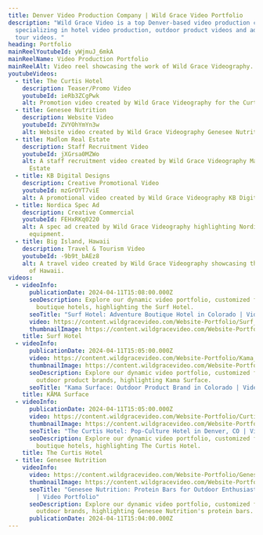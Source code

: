 ```yaml
---
title: Denver Video Production Company | Wild Grace Video Portfolio
description: "Wild Grace Video is a top Denver-based video production company
  specializing in hotel video production, outdoor product videos and adventure
  tour videos. "
heading: Portfolio
mainReelYoutubeId: yWjmuJ_6mkA
mainReelName: Video Production Portfolio
mainReelAlt: Video reel showcasing the work of Wild Grace Videography.
youtubeVideos:
  - title: The Curtis Hotel
    description: Teaser/Promo Video
    youtubeId: ieRb3ZCgPwk
    alt: Promotion video created by Wild Grace Videography for the Curtis Hotel.
  - title: Genesee Nutrition
    description: Website Video
    youtubeId: ZVYOhYmYn3w
    alt: Website video created by Wild Grace Videography Genesee Nutrition.
  - title: Madlom Real Estate
    description: Staff Recruitment Video
    youtubeId: jXGrsa0MZWo
    alt: A staff recruitment video created by Wild Grace Videography Madlom Real
      Estate
  - title: KB Digital Designs
    description: Creative Promotional Video
    youtubeId: mzGrOYT7viE
    alt: A promotional video created by Wild Grace Videography KB Digital Designs.
  - title: Nordica Spec Ad
    description: Creative Commercial
    youtubeId: FEHxRKq0220
    alt: A spec ad created by Wild Grace Videography highlighting Nordica ski
      equipment.
  - title: Big Island, Hawaii
    description: Travel & Tourism Video
    youtubeId: -9b9t_bAEz8
    alt: A travel video created by Wild Grace Videography showcasing the Big Island
      of Hawaii.
videos:
  - videoInfo:
      publicationDate: 2024-04-11T15:08:00.000Z
      seoDescription: Explore our dynamic video portfolio, customized for Colorado's
        boutique hotels, highlighting the Surf Hotel.
      seoTitle: "Surf Hotel: Adventure Boutique Hotel in Colorado | Video Portfolio"
      video: https://content.wildgracevideo.com/Website-Portfolio/Surf_Compressed/The+Surf+Hotel+Website+Video+V2.mp4
      thumbnailImage: https://content.wildgracevideo.com/Website-Portfolio/Surf_Compressed/surfthumbnail.webp
    title: Surf Hotel
  - videoInfo:
      publicationDate: 2024-04-11T15:05:00.000Z
      video: https://content.wildgracevideo.com/Website-Portfolio/Kama_Compressed/Kama+Ski_Horizontal+V1.mp4
      thumbnailImage: https://content.wildgracevideo.com/Website-Portfolio/Kama_Compressed/Kamathumbnail.webp
      seoDescription: Explore our dynamic video portfolio, customized for Colorado's
        outdoor product brands, highlighting Kama Surface.
      seoTitle: "Kama Surface: Outdoor Product Brand in Colorado | Video Portfolio"
    title: KĀMA Surface
  - videoInfo:
      publicationDate: 2024-04-11T15:05:00.000Z
      video: https://content.wildgracevideo.com/Website-Portfolio/Curtis_Compressed/The+Curtis+Sales+Pitch+V4.mp4
      thumbnailImage: https://content.wildgracevideo.com/Website-Portfolio/Curtis_Compressed/curtisthumbnail.webp
      seoTitle: "The Curtis Hotel: Pop-Culture Hotel in Denver, CO | Video Portfolio"
      seoDescription: Explore our dynamic video portfolio, customized for Denver's
        boutique hotels, highlighting The Curtis Hotel.
    title: The Curtis Hotel
  - title: Genesee Nutrition
    videoInfo:
      video: https://content.wildgracevideo.com/Website-Portfolio/Genesee_Compressed/Genesee+Flagship+Website+Video.mp4
      thumbnailImage: https://content.wildgracevideo.com/Website-Portfolio/Genesee_Compressed/Geneseethumbnail.webp
      seoTitle: "Genesee Nutrition: Protein Bars for Outdoor Enthusiasts in Denver, CO
        | Video Portfolio"
      seoDescription: Explore our dynamic video portfolio, customized for Denver's
        outdoor brands, highlighting Genesee Nutrition's protein bars.
      publicationDate: 2024-04-11T15:04:00.000Z
---
```

